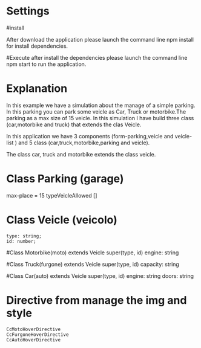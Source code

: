 # Settings

#install

After download the application please launch the command line npm install for install dependencies.

#Execute 
after install the dependencies please launch the command line npm start to run the application.

# Explanation
In this example we have a simulation about the manage of a simple parking. In this parking you can park some veicle as Car, Truck or motorbike.The parking as a max size of 15 veicle.
In this simulation I have build three class (car,motorbike and truck) that extends the clas Veicle.

In this application we have 3 components (form-parking,veicle and veicle-list ) and 5 class (car,truck,motorbike,parking and veicle).

The class car, truck and motorbike extends the class veicle.

# Class Parking (garage)
max-place = 15
typeVeicleAllowed []

# Class Veicle (veicolo)
    type: string;
    id: number;

#Class Motorbike(moto) extends Veicle
    super(type, id)
    engine: string

#Class Truck(furgone) extends Veicle
    super(type, id)
    capacity: string

#Class Car(auto) extends Veicle
    super(type, id)
    engine: string
    doors: string

# Directive from manage the img and style
    CcMotoHoverDirective
    CcFurgoneHoverDirective
    CcAutoHoverDirective

